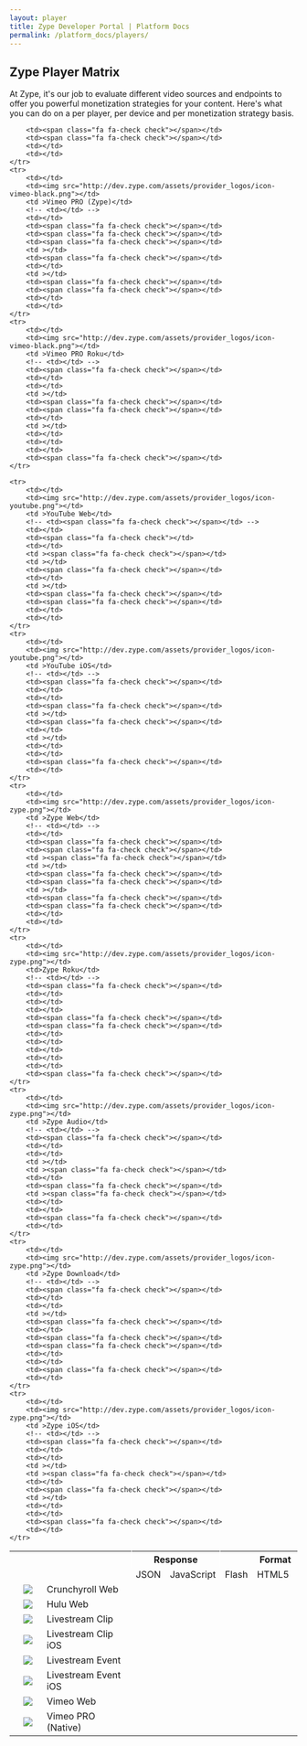 ```yaml
---
layout: player
title: Zype Developer Portal | Platform Docs
permalink: /platform_docs/players/
---
```


<h2 class="hidden-mobile">Zype Player Matrix</h2>

<div class="page-intro">
At Zype, it's our job to evaluate different video sources and endpoints to offer you powerful monetization strategies for your content. Here's what you can do on a per player, per device and per monetization strategy basis.

  <!-- The Zype platform offers powerful ways to determine which players are used to serve your video content.
  Below is a list that shows which players are available on which device endpoints and the format for each
  player. Use the Zype platform to create <a href='https://admin.zype.com/player_rules'
  target="_blank">player rules</a> which will serve your content accordingly. -->
</div>

<div id="player-matrix">
  <table>
    <tr>
      <th></th>
      <th></th>
      <!-- <th></th> -->
      <th style="border-right: solid 1px white"></th>
      <th colspan="2" style="min-width: 125px; border-right: solid 1px white">Response</th>
      <th colspan="3" style="border-right: solid 1px white">Format</th>
      <th colspan="3" style="border-right: solid 1px white">Monetization</th>
      <th colspan="5">Devices</th>
    </tr>
    <tr>
    	<td></td>
        <td style="min-width: 25px;"></td>
        <td style="min-width: 140px;"></td>
        <!-- <td>iFrame</td> -->
        <td>JSON</td>
        <td>JavaScript</td>
        <td>Flash</td>
        <td>HTML5</td>
        <td>Native</td>
        <td>AVOD</td>
        <td>SVOD</td>
        <td>EST</td>
        <td>Web</td>
        <td>Mobile</td>
        <td>iOS</td>
        <td>Roku</td>
    </tr>
    <tr>
    	<td></td>
        <td><img src="http://dev.zype.com/assets/provider_logos/icon-crunchyroll.png"></td>
        <td >Crunchyroll Web</td>
        <!-- <td><span class="fa fa-check check"></span></td> -->
        <td></td>
        <td><span class="fa fa-check check"></span></td>
        <td><span class="fa fa-check check"></span></td>
        <td ></td>
        <td ></td>
        <td><span class="fa fa-check check"></span></td>
        <td></td>
        <td ></td>
        <td><span class="fa fa-check check"></span></td>
        <td></td>
        <td></td>
        <td></td>
    </tr>
    <tr>
    	<td></td>
        <td><img src="http://dev.zype.com/assets/provider_logos/icon-hulu.png"></td>
        <td >Hulu Web</td>
        <!-- <td><span class="fa fa-check check"></span></td> -->
        <td></td>
        <td><span class="fa fa-check check"></td>
        <td><span class="fa fa-check check"></span></td>
        <td ></td>
        <td ></td>
        <td><span class="fa fa-check check"></span></td>
        <td></td>
        <td ></td>
        <td><span class="fa fa-check check"></span></td>
        <td></td>
        <td></td>
        <td></td>
    </tr>
    <tr>
    	<td></td>
        <td><img src="http://dev.zype.com/assets/provider_logos/icon-livestream-clip.png"></td>
        <td >Livestream Clip</td>
        <!-- <td><span class="fa fa-check check"></span></td> -->
        <td></td>
        <td><span class="fa fa-check check"></td>
        <td></td>
        <td ><span class="fa fa-check check"></span></td>
        <td ></td>
        <td></td>
        <td></td>
        <td ></td>
        <td><span class="fa fa-check check"></span></td>
        <td><span class="fa fa-check check"></span></td>
        <td></td>
        <td></td>
    </tr>
    <tr>
    	<td></td>
        <td><img src="http://dev.zype.com/assets/provider_logos/icon-livestream-clip.png"></td>
        <td >Livestream Clip iOS</td>
        <!-- <td></td> -->
        <td><span class="fa fa-check check"></span></td>
        <td></td>
        <td></td>
        <td><span class="fa fa-check check"></span></td>
        <td></td>
        <td></td>
        <td></td>
        <td></td>
        <td></td>
        <td></td>
        <td><span class="fa fa-check check"></span></td>
        <td></td>
    </tr>
    <tr>
    	<td></td>
        <td><img src="http://dev.zype.com/assets/provider_logos/icon-livestream.png"></td>
        <td >Livestream Event</td>
        <!-- <td><span class="fa fa-check check"></span></td> -->
        <td></td>
        <td><span class="fa fa-check check"></td>
        <td></td>
        <td><span class="fa fa-check check"></span></td>
        <td ></td>
        <td></span></td>
        <td></td>
        <td ></td>
        <td><span class="fa fa-check check"></span></td>
        <td><span class="fa fa-check check"></span></td>
        <td></td>
        <td></td>
    </tr>
    <tr>
    	<td></td>
        <td><img src="http://dev.zype.com/assets/provider_logos/icon-livestream.png"></td>
        <td >Livestream Event iOS</td>
        <!-- <td></td> -->
        <td><span class="fa fa-check check"></span></td>
        <td></td>
        <td></td>
        <td><span class="fa fa-check check"></span></td>
        <td></td>
        <td></td>
        <td></td>
        <td></td>
        <td></td>
        <td></td>
        <td><span class="fa fa-check check"></span></td>
        <td></td>
    </tr>
    <tr>
    	<td></td>
        <td><img src="http://dev.zype.com/assets/provider_logos/icon-vimeo.png"></td>
        <td >Vimeo Web</td>
        <!-- <td><span class="fa fa-check check"></span></td> -->
        <td></td>
        <td><span class="fa fa-check check"></td>
        <td></td>
        <td ><span class="fa fa-check check"></span></td>
        <td ></td>
        <td></td>
        <td></td>
        <td ></td>
        <td><span class="fa fa-check check"></span></td>
        <td><span class="fa fa-check check"></span></td>
        <td></td>
        <td></td>
    </tr>
    <tr>
    	<td></td>
        <td><img src="http://dev.zype.com/assets/provider_logos/icon-vimeo-black.png"></td>
        <td >Vimeo PRO (Native)</td>
        <!-- <td><span class="fa fa-check check"></span></td> -->
        <td></td>
        <td><span class="fa fa-check check"></td>
        <td></td>
        <td ><span class="fa fa-check check"></span></td>
        <td ></td>
        <td></td>
        <td></td>
                <td><span class="fa fa-check check"></span></td>

        <td><span class="fa fa-check check"></span></td>
        <td><span class="fa fa-check check"></span></td>
        <td></td>
        <td></td>
    </tr>
    <tr>
    	<td></td>
        <td><img src="http://dev.zype.com/assets/provider_logos/icon-vimeo-black.png"></td>
        <td >Vimeo PRO (Zype)</td>
        <!-- <td></td> -->
        <td></td>
        <td><span class="fa fa-check check"></span></td>
        <td><span class="fa fa-check check"></span></td>
        <td><span class="fa fa-check check"></span></td>
        <td ></td>
        <td><span class="fa fa-check check"></span></td>
        <td></td>
        <td ></td>
        <td><span class="fa fa-check check"></span></td>
        <td><span class="fa fa-check check"></span></td>
        <td></td>
        <td></td>
    </tr>
    <tr>
    	<td></td>
        <td><img src="http://dev.zype.com/assets/provider_logos/icon-vimeo-black.png"></td>
        <td >Vimeo PRO Roku</td>
        <!-- <td></td> -->
        <td><span class="fa fa-check check"></span></td>
        <td></td>
        <td></td>
        <td ></td>
        <td><span class="fa fa-check check"></span></td>
        <td><span class="fa fa-check check"></span></td>
        <td></td>
        <td ></td>
        <td></td>
        <td></td>
        <td></td>
        <td><span class="fa fa-check check"></span></td>
    </tr>

    <tr>
    	<td></td>
        <td><img src="http://dev.zype.com/assets/provider_logos/icon-youtube.png"></td>
        <td >YouTube Web</td>
        <!-- <td><span class="fa fa-check check"></span></td> -->
        <td></td>
        <td><span class="fa fa-check check"></td>
        <td></td>
        <td ><span class="fa fa-check check"></span></td>
        <td ></td>
        <td><span class="fa fa-check check"></span></td>
        <td></td>
        <td ></td>
        <td><span class="fa fa-check check"></span></td>
        <td><span class="fa fa-check check"></span></td>
        <td></td>
        <td></td>
    </tr>
    <tr>
        <td></td>
        <td><img src="http://dev.zype.com/assets/provider_logos/icon-youtube.png"></td>
        <td >YouTube iOS</td>
        <!-- <td></td> -->
        <td><span class="fa fa-check check"></span></td>
        <td></td>
        <td></td>
        <td><span class="fa fa-check check"></span></td>
        <td ></td>
        <td><span class="fa fa-check check"></span></td>
        <td></td>
        <td ></td>
        <td></td>
        <td></td>
        <td><span class="fa fa-check check"></span></td>
        <td></td>
    </tr>
    <tr>
    	<td></td>
        <td><img src="http://dev.zype.com/assets/provider_logos/icon-zype.png"></td>
        <td >Zype Web</td>
        <!-- <td></td> -->
        <td></td>
        <td><span class="fa fa-check check"></span></td>
        <td><span class="fa fa-check check"></span></td>
        <td ><span class="fa fa-check check"></span></td>
        <td ></td>
        <td><span class="fa fa-check check"></span></td>
        <td><span class="fa fa-check check"></span></td>
        <td ></td>
        <td><span class="fa fa-check check"></span></td>
        <td><span class="fa fa-check check"></span></td>
        <td></td>
        <td></td>
    </tr>
    <tr>
    	<td></td>
        <td><img src="http://dev.zype.com/assets/provider_logos/icon-zype.png"></td>
        <td>Zype Roku</td>
        <!-- <td></td> -->
        <td><span class="fa fa-check check"></span></td>
        <td></td>
        <td></td>
        <td></td>
        <td><span class="fa fa-check check"></span></td>
        <td><span class="fa fa-check check"></span></td>
        <td></td>
        <td></td>
        <td></td>
        <td></td>
        <td></td>
        <td><span class="fa fa-check check"></span></td>
    </tr>
    <tr>
    	<td></td>
        <td><img src="http://dev.zype.com/assets/provider_logos/icon-zype.png"></td>
        <td >Zype Audio</td>
        <!-- <td></td> -->
        <td><span class="fa fa-check check"></span></td>
        <td></td>
        <td></td>
        <td ></td>
        <td ><span class="fa fa-check check"></span></td>
        <td></td>
        <td><span class="fa fa-check check"></span></td>
        <td ><span class="fa fa-check check"></span></td>
        <td></td>
        <td></td>
        <td><span class="fa fa-check check"></span></td>
        <td></td>
    </tr>
    <tr>
    	<td></td>
        <td><img src="http://dev.zype.com/assets/provider_logos/icon-zype.png"></td>
        <td >Zype Download</td>
        <!-- <td></td> -->
        <td><span class="fa fa-check check"></span></td>
        <td></td>
        <td></td>
        <td ></td>
        <td><span class="fa fa-check check"></span></td>
        <td></td>
        <td><span class="fa fa-check check"></span></td>
        <td><span class="fa fa-check check"></span></td>
        <td></td>
        <td></td>
        <td><span class="fa fa-check check"></span></td>
        <td></td>
    </tr>
    <tr>
    	<td></td>
        <td><img src="http://dev.zype.com/assets/provider_logos/icon-zype.png"></td>
        <td >Zype iOS</td>
        <!-- <td></td> -->
        <td><span class="fa fa-check check"></span></td>
        <td></td>
        <td></td>
        <td ></td>
        <td ><span class="fa fa-check check"></span></td>
        <td></td>
        <td><span class="fa fa-check check"></span></td>
        <td ></td>
        <td></td>
        <td></td>
        <td><span class="fa fa-check check"></span></td>
        <td></td>
    </tr>
  </table>
</div>
